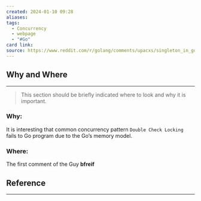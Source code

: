 ```yaml
---
created: 2024-01-10 09:28
aliases: 
tags:
  - Concurrency
  - webpage
  - "#Go"
card link: 
source: https://www.reddit.com/r/golang/comments/upacxs/singleton_in_go_article/
---
```

## Why and Where
---
> This section should be briefly indicated where to look and why it is important.
### Why:

It is interesting that common concurrency pattern `Double Check Locking` fails to Go program due to the Go’s memory model.

### Where:

The first comment of the Guy **bfreif**

## Reference
---